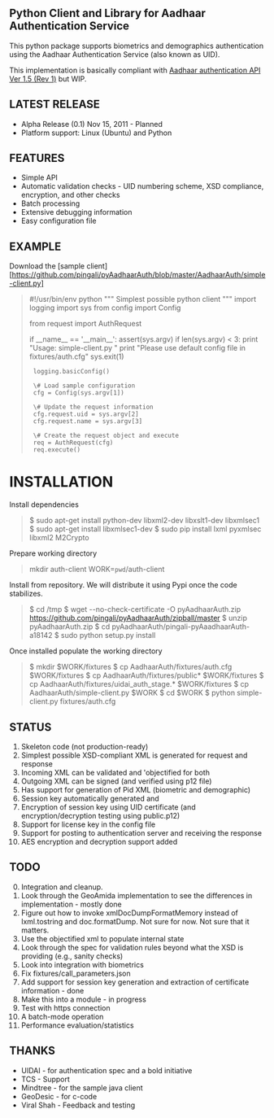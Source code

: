 Python Client and Library for Aadhaar Authentication Service
------------------------------------------------------------

This python package supports biometrics and demographics
authentication using the Aadhaar Authentication Service (also known as
UID).

This implementation is basically compliant with
[Aadhaar authentication API Ver 1.5 (Rev 1)][spec] but WIP. 

[spec]: http://uidai.gov.in/images/FrontPageUpdates/aadhaar_authentication_api_1_5_rev1_1.pdf

LATEST RELEASE
--------------

  * Alpha Release (0.1) Nov 15, 2011 - Planned 
  * Platform support: Linux (Ubuntu) and Python 

FEATURES
--------

  * Simple API 
  * Automatic validation checks - UID numbering scheme, XSD compliance,
    encryption, and other checks    
  * Batch processing 
  * Extensive debugging information 
  * Easy configuration file

EXAMPLE
-------

Download the [sample client][https://github.com/pingali/pyAadhaarAuth/blob/master/AadhaarAuth/simple-client.py]

> 
>  \#\!/usr/bin/env python
>  \"\"\"
>  Simplest possible python client
>  \"\"\"
>  import logging
>  import sys 
>  from config import Config 
>  
>  from request import AuthRequest
>  
>  if \_\_name\_\_ == '\_\_main\_\_':
>      assert(sys.argv)
>      if len(sys.argv) < 3:
>          print "Usage: simple-client.py <config-file> <uid> <name>"
>  	print "Please use default config file in fixtures/auth.cfg" 
>          sys.exit(1)  
>  
>      logging.basicConfig()
>      
>      \# Load sample configuration 
>      cfg = Config(sys.argv[1])
>      
>      \# Update the request information 
>      cfg.request.uid = sys.argv[2]
>      cfg.request.name = sys.argv[3]
>  
>      \# Create the request object and execute 
>      req = AuthRequest(cfg)
>      req.execute()
> 

INSTALLATION 
============

Install dependencies 

> $ sudo apt-get install python-dev libxml2-dev libxslt1-dev libxmlsec1 
> $ sudo apt-get install libxmlsec1-dev 
> $ sudo pip install lxml pyxmlsec libxml2 M2Crypto 

Prepare working directory 

> mkdir auth-client
> WORK=`pwd`/auth-client

Install from repository. We will distribute it using Pypi once the
code stabilizes.

> $ cd /tmp
> $ wget --no-check-certificate -O pyAadhaarAuth.zip https://github.com/pingali/pyAadhaarAuth/zipball/master
> $ unzip pyAadhaarAuth.zip 
> $ cd pyAadhaarAuth/pingali-pyAaadhaarAuth-a18142
> $ sudo python setup.py install 

Once installed populate the working directory

> $ mkdir $WORK/fixtures 
> $ cp AadhaarAuth/fixtures/auth.cfg $WORK/fixtures 
> $ cp AadhaarAuth/fixtures/public* $WORK/fixtures 
> $ cp AadhaarAuth/fixtures/uidai_auth_stage.* $WORK/fixtures 
> $ cp AadhaarAuth/simple-client.py $WORK
> $ cd $WORK 
> $ python simple-client.py fixtures/auth.cfg 
 
STATUS
------

  1. Skeleton code (not production-ready) 
  2. Simplest possible XSD-compliant XML is generated for request and response 
  3. Incoming XML can be validated and 'objectified for both 
  4. Outgoing XML can be signed (and verified using p12 file)
  5. Has support for generation of Pid XML (biometric and demographic)
  6. Session key automatically generated and 
  7. Encryption of session key using UID certificate
    (and encryption/decryption testing using public.p12) 
  8. Support for license key in the config file
  9. Support for posting to authentication server and receiving the response 
  10. AES encryption and decryption support added 

TODO
----

  0. Integration and cleanup. 
  1. Look through the GeoAmida implementation to see the differences
     in implementation - mostly done 
  2. Figure out how to invoke xmlDocDumpFormatMemory instead of 
     lxml.tostring and doc.formatDump. Not sure for now. Not sure 
     that it matters. 
  3. Use the objectified xml to populate internal state 
  4. Look through the spec for validation rules beyond what the 
     XSD is providing (e.g., sanity checks) 
  5. Look into integration with biometrics
  6. Fix fixtures/call_parameters.json 
  7. Add support for session key generation and extraction of 
     certificate information - done
  8. Make this into a module - in progress 
  9. Test with https connection 
  10. A batch-mode operation 
  11. Performance evaluation/statistics 


THANKS
------

  * UIDAI - for authentication spec and a bold initiative
  * TCS - Support 
  * Mindtree - for the sample java client 
  * GeoDesic - for c-code 
  * Viral Shah - Feedback and testing 
